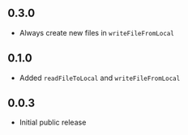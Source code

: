 ## 0.3.0

- Always create new files in `writeFileFromLocal`

## 0.1.0

- Added `readFileToLocal` and `writeFileFromLocal`

## 0.0.3

- Initial public release
